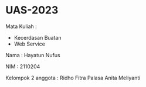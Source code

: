 # UAS-2023
Mata Kuliah :
- Kecerdasan Buatan
- Web Service

Nama : Hayatun Nufus

NIM : 2110204

Kelompok 2
anggota :
Ridho Fitra Palasa
Anita Meliyanti
